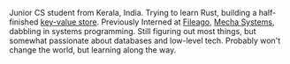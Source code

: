 Junior CS student from Kerala, India. Trying to learn Rust, building a half-finished <a href="https://github.com/vrn21/shorterdb/">key-value store</a>. Previously Interned at <a href="https://fileago.com">Fileago</a>, <a href="https://github.com/mecha-org/">Mecha Systems</a>, dabbling in systems programming. Still figuring out most things, but somewhat passionate about databases and low-level tech. Probably won't change the world, but learning along the way.
